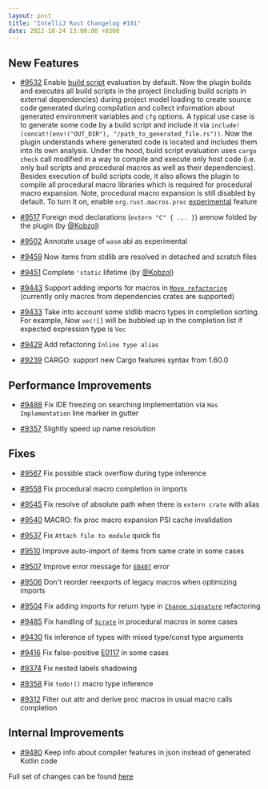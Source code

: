 ```yaml
---
layout: post
title: "IntelliJ Rust Changelog #181"
date: 2022-10-24 13:00:00 +0300
---
```



## New Features

* [#9532] Enable [build script](https://doc.rust-lang.org/cargo/reference/build-scripts.html) evaluation by default. Now the plugin builds and executes all build scripts in the project (including build scripts in external dependencies) during project model loading to create source code generated during compilation and collect information about generated environment variables and `cfg` options. A typical use case is to generate some code by a build script and include it via `include!(concat!(env!("OUT_DIR"), "/path_to_generated_file.rs"))`. Now the plugin understands where generated code is located and includes them into its own analysis.
Under the hood, build script evaluation uses `cargo check` call modified in a way to compile and execute only host code (i.e. only buil scripts and procedural macros as well as their dependencies). Besides execution of build scripts code, it also allows the plugin to compile all procedural macro libraries which is required for procedural macro expansion. Note, procedural macro expansion is still disabled by default. To turn it on, enable `org.rust.macros.proc` [experimental](https://plugins.jetbrains.com/plugin/8182-rust/docs/rust-faq.html#experimental-features) feature

* [#9517] Foreign mod declarations (`extern "C" { ... }`) arenow folded by the plugin (by [@Kobzol])

* [#9502] Annotate usage of `wasm` abi as experimental

* [#9459] Now items from stdlib are resolved in detached and scratch files

* [#9451] Complete `'static` lifetime (by [@Kobzol])

* [#9443] Support adding imports for macros in [`Move refactoring`](https://plugins.jetbrains.com/plugin/8182-rust/docs/rust-refactorings.html#move-refactoring) (currently only macros from dependencies crates are supported)

* [#9433] Take into account some stdlib macro types in completion sorting. For example, Now `vec![]` will be bubbled up in the completion list if expected expression type is `Vec`

* [#9429] Add refactoring `Inline type alias`

* [#9239] CARGO: support new Cargo features syntax from 1.60.0

## Performance Improvements

* [#9488] Fix IDE freezing on searching implementation via `Has Implementation` line marker in gutter

* [#9357] Slightly speed up name resolution

## Fixes

* [#9567] Fix possible stack overflow during type inference

* [#9558] Fix procedural macro completion in imports

* [#9545] Fix resolve of absolute path when there is `extern crate` with alias

* [#9540] MACRO: fix proc macro expansion PSI cache invalidation

* [#9537] Fix `Attach file to module` quick fix

* [#9510] Improve auto-import of items from same crate in some cases

* [#9507] Improve error message for [`E0407`](https://doc.rust-lang.org/error-index.html#E0407) error

* [#9506] Don't reorder reexports of legacy macros when optimizing imports

* [#9504] Fix adding imports for return type in [`Change signature`](https://plugins.jetbrains.com/plugin/8182-rust/docs/rust-refactorings.html#change-sign) refactoring

* [#9485] Fix handling of [`$crate`](https://doc.rust-lang.org/reference/macros-by-example.html#hygiene) in procedural macros in some cases

* [#9430] fix inference of types with mixed type/const type arguments

* [#9416] Fix false-positive [E0117](https://doc.rust-lang.org/error-index.html#E0117) in some cases

* [#9374] Fix nested labels shadowing

* [#9358] Fix `todo!()` macro type inference

* [#9312] Filter out attr and derive proc macros in usual macro calls completion

## Internal Improvements

* [#9480] Keep info about compiler features in json instead of generated Kotlin code

Full set of changes can be found [here](https://github.com/intellij-rust/intellij-rust/milestone/90?closed=1)

[@Kobzol]: https://github.com/Kobzol

[#9239]: https://github.com/intellij-rust/intellij-rust/pull/9239
[#9312]: https://github.com/intellij-rust/intellij-rust/pull/9312
[#9357]: https://github.com/intellij-rust/intellij-rust/pull/9357
[#9358]: https://github.com/intellij-rust/intellij-rust/pull/9358
[#9374]: https://github.com/intellij-rust/intellij-rust/pull/9374
[#9416]: https://github.com/intellij-rust/intellij-rust/pull/9416
[#9429]: https://github.com/intellij-rust/intellij-rust/pull/9429
[#9430]: https://github.com/intellij-rust/intellij-rust/pull/9430
[#9433]: https://github.com/intellij-rust/intellij-rust/pull/9433
[#9443]: https://github.com/intellij-rust/intellij-rust/pull/9443
[#9451]: https://github.com/intellij-rust/intellij-rust/pull/9451
[#9459]: https://github.com/intellij-rust/intellij-rust/pull/9459
[#9480]: https://github.com/intellij-rust/intellij-rust/pull/9480
[#9485]: https://github.com/intellij-rust/intellij-rust/pull/9485
[#9488]: https://github.com/intellij-rust/intellij-rust/pull/9488
[#9502]: https://github.com/intellij-rust/intellij-rust/pull/9502
[#9504]: https://github.com/intellij-rust/intellij-rust/pull/9504
[#9506]: https://github.com/intellij-rust/intellij-rust/pull/9506
[#9507]: https://github.com/intellij-rust/intellij-rust/pull/9507
[#9510]: https://github.com/intellij-rust/intellij-rust/pull/9510
[#9517]: https://github.com/intellij-rust/intellij-rust/pull/9517
[#9532]: https://github.com/intellij-rust/intellij-rust/pull/9532
[#9537]: https://github.com/intellij-rust/intellij-rust/pull/9537
[#9540]: https://github.com/intellij-rust/intellij-rust/pull/9540
[#9545]: https://github.com/intellij-rust/intellij-rust/pull/9545
[#9558]: https://github.com/intellij-rust/intellij-rust/pull/9558
[#9567]: https://github.com/intellij-rust/intellij-rust/pull/9567
